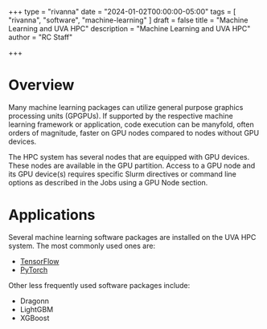 +++
type = "rivanna"
date = "2024-01-02T00:00:00-05:00"
tags = [
  "rivanna", "software", "machine-learning"
]
draft = false
title = "Machine Learning and UVA HPC"
description = "Machine Learning and UVA HPC"
author = "RC Staff"

+++
# Overview
Many machine learning packages can utilize general purpose graphics processing units (GPGPUs).  If supported by the respective machine learning framework or application, code execution can be manyfold, often orders of magnitude, faster on GPU nodes compared to nodes without GPU devices.

The HPC system has several nodes that are equipped with GPU devices.  These nodes are available in the GPU partition.  Access to a GPU node and its GPU device(s) requires specific Slurm directives or command line options as described in the Jobs using a GPU Node section.

# Applications
Several machine learning software packages are installed on the UVA HPC system.  The most commonly used ones are:

* [TensorFlow](/userinfo/hpc/software/tensorflow)
* [PyTorch](/userinfo/hpc/software/pytorch)

Other less frequently used software packages include:

* Dragonn
* LightGBM
* XGBoost

